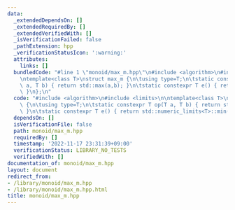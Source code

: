 ```yaml
---
data:
  _extendedDependsOn: []
  _extendedRequiredBy: []
  _extendedVerifiedWith: []
  _isVerificationFailed: false
  _pathExtension: hpp
  _verificationStatusIcon: ':warning:'
  attributes:
    links: []
  bundledCode: "#line 1 \"monoid/max_m.hpp\"\n#include <algorithm>\n#include <limits>\n\
    \ntemplate<class T>\nstruct max_m {\n\tusing type=T;\n\tstatic constexpr T op(T\
    \ a, T b) { return std::max(a,b); }\n\tstatic constexpr T e() { return std::numeric_limits<T>::min();\
    \ }\n};\n"
  code: "#include <algorithm>\n#include <limits>\n\ntemplate<class T>\nstruct max_m\
    \ {\n\tusing type=T;\n\tstatic constexpr T op(T a, T b) { return std::max(a,b);\
    \ }\n\tstatic constexpr T e() { return std::numeric_limits<T>::min(); }\n};\n"
  dependsOn: []
  isVerificationFile: false
  path: monoid/max_m.hpp
  requiredBy: []
  timestamp: '2022-11-17 23:31:39+09:00'
  verificationStatus: LIBRARY_NO_TESTS
  verifiedWith: []
documentation_of: monoid/max_m.hpp
layout: document
redirect_from:
- /library/monoid/max_m.hpp
- /library/monoid/max_m.hpp.html
title: monoid/max_m.hpp
---
```

